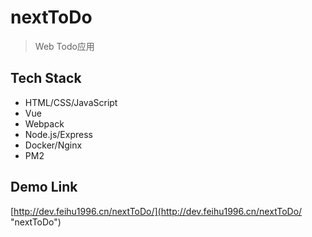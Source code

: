 # nextToDo

> Web Todo应用

## Tech Stack

- HTML/CSS/JavaScript
- Vue
- Webpack
- Node.js/Express
- Docker/Nginx
- PM2

## Demo Link

[http://dev.feihu1996.cn/nextToDo/](http://dev.feihu1996.cn/nextToDo/ "nextToDo")
